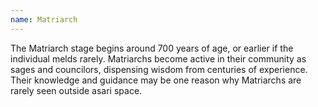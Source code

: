 ```yaml
---
name: Matriarch
---
```

The Matriarch stage begins around 700 years of age, or earlier if the individual melds rarely. Matriarchs become
active in their community as sages and councilors, dispensing wisdom from centuries of experience. Their knowledge
and guidance may be one reason why Matriarchs are rarely seen outside asari space.
